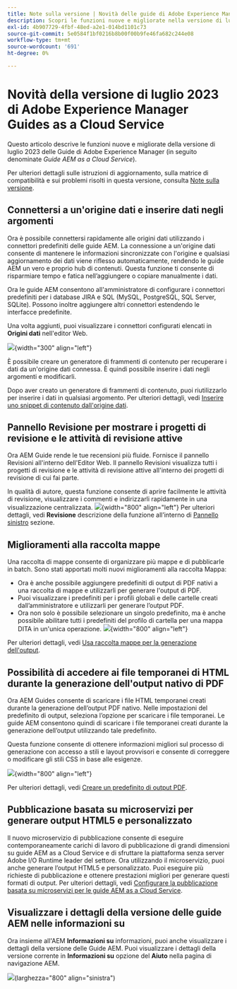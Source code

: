 ```yaml
---
title: Note sulla versione | Novità delle guide di Adobe Experience Manager, versione di luglio 2023
description: Scopri le funzioni nuove e migliorate nella versione di luglio 2023 di Adobe Experience Manager Guides as a Cloud Service
exl-id: 4b907729-4fbf-48ed-a2e1-014bd1101c73
source-git-commit: 5e0584f1bf0216b8b00f00b9fe46fa682c244e08
workflow-type: tm+mt
source-wordcount: '691'
ht-degree: 0%

---
```


# Novità della versione di luglio 2023 di Adobe Experience Manager Guides as a Cloud Service

Questo articolo descrive le funzioni nuove e migliorate della versione di luglio 2023 delle Guide di Adobe Experience Manager (in seguito denominate *Guide AEM as a Cloud Service*).

Per ulteriori dettagli sulle istruzioni di aggiornamento, sulla matrice di compatibilità e sui problemi risolti in questa versione, consulta [Note sulla versione](release-notes-2023.7.0.md).

## Connettersi a un&#39;origine dati e inserire dati negli argomenti

Ora è possibile connettersi rapidamente alle origini dati utilizzando i connettori predefiniti delle guide AEM. La connessione a un&#39;origine dati consente di mantenere le informazioni sincronizzate con l&#39;origine e qualsiasi aggiornamento dei dati viene riflesso automaticamente, rendendo le guide AEM un vero e proprio hub di contenuti. Questa funzione ti consente di risparmiare tempo e fatica nell’aggiungere o copiare manualmente i dati.

Ora le guide AEM consentono all&#39;amministratore di configurare i connettori predefiniti per i database JIRA e SQL (MySQL, PostgreSQL, SQL Server, SQLite). Possono inoltre aggiungere altri connettori estendendo le interfacce predefinite.

Una volta aggiunti, puoi visualizzare i connettori configurati elencati in **Origini dati** nell&#39;editor Web.

![](assets/code-snippet-generator.png){width="300" align="left"}

È possibile creare un generatore di frammenti di contenuto per recuperare i dati da un&#39;origine dati connessa. È quindi possibile inserire i dati negli argomenti e modificarli.

Dopo aver creato un generatore di frammenti di contenuto, puoi riutilizzarlo per inserire i dati in qualsiasi argomento. Per ulteriori dettagli, vedi [Inserire uno snippet di contenuto dall&#39;origine dati](../user-guide/web-editor-content-snippet.md).



## Pannello Revisione per mostrare i progetti di revisione e le attività di revisione attive

Ora AEM Guide rende le tue recensioni più fluide. Fornisce il pannello Revisioni all&#39;interno dell&#39;Editor Web. Il pannello Revisioni visualizza tutti i progetti di revisione e le attività di revisione attive all&#39;interno dei progetti di revisione di cui fai parte.

In qualità di autore, questa funzione consente di aprire facilmente le attività di revisione, visualizzare i commenti e indirizzarli rapidamente in una visualizzazione centralizzata.
![](assets/active-review-task-comments.png){width="800" align="left"}
Per ulteriori dettagli, vedi **Revisione** descrizione della funzione all’interno di [Pannello sinistro](../user-guide/web-editor-features.md#id2051EA0M0HS) sezione.


## Miglioramenti alla raccolta mappe

Una raccolta di mappe consente di organizzare più mappe e di pubblicarle in batch. Sono stati apportati molti nuovi miglioramenti alla raccolta Mappa:

- Ora è anche possibile aggiungere predefiniti di output di PDF nativi a una raccolta di mappe e utilizzarli per generare l&#39;output di PDF.
- Puoi visualizzare i predefiniti per i profili globali e delle cartelle creati dall’amministratore e utilizzarli per generare l’output PDF.
- Ora non solo è possibile selezionare un singolo predefinito, ma è anche possibile abilitare tutti i predefiniti del profilo di cartella per una mappa DITA in un&#39;unica operazione.
  ![](assets/edit-map-collection.png){width="800" align="left"}

Per ulteriori dettagli, vedi [Usa raccolta mappe per la generazione dell&#39;output](../user-guide/generate-output-use-map-collection-output-generation.md).

## Possibilità di accedere ai file temporanei di HTML durante la generazione dell&#39;output nativo di PDF

Ora AEM Guides consente di scaricare i file HTML temporanei creati durante la generazione dell’output PDF nativo. Nelle impostazioni del predefinito di output, seleziona l’opzione per scaricare i file temporanei.  Le guide AEM consentono quindi di scaricare i file temporanei creati durante la generazione dell’output utilizzando tale predefinito.

Questa funzione consente di ottenere informazioni migliori sul processo di generazione con accesso a stili e layout provvisori e consente di correggere o modificare gli stili CSS in base alle esigenze.

![](assets/native-pdf-advanced-settings.png){width="800" align="left"}

Per ulteriori dettagli, vedi [Creare un predefinito di output PDF](../web-editor/native-pdf-web-editor.md#create-output-preset).

## Pubblicazione basata su microservizi per generare output HTML5 e personalizzato

Il nuovo microservizio di pubblicazione consente di eseguire contemporaneamente carichi di lavoro di pubblicazione di grandi dimensioni su guide AEM as a Cloud Service e di sfruttare la piattaforma senza server Adobe I/O Runtime leader del settore. Ora utilizzando il microservizio, puoi anche generare l’output HTML5 e personalizzato.
Puoi eseguire più richieste di pubblicazione e ottenere prestazioni migliori per generare questi formati di output.
Per ulteriori dettagli, vedi [Configurare la pubblicazione basata su microservizi per le guide AEM as a Cloud Service](../knowledge-base/publishing/configure-microservices.md).

## Visualizzare i dettagli della versione delle guide AEM nelle informazioni su

Ora insieme all&#39;AEM **Informazioni su** informazioni, puoi anche visualizzare i dettagli della versione delle Guide AEM. Puoi visualizzare i dettagli della versione corrente in **Informazioni su** opzione del **Aiuto** nella pagina di navigazione AEM.

![](assets/about-aem-help.png)(larghezza=&quot;800&quot; align=&quot;sinistra&quot;)
